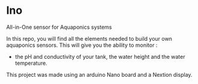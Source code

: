 # Ino
All-in-One sensor for Aquaponics systems

In this repo, you will find all the elements needed to build your own aquaponics sensors.
This will give you the ability to monitor :
- the pH and conductivity of your tank, the water height and the water temperature.

This project was made using an arduino Nano board and a Nextion display.


